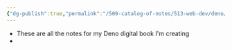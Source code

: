 ```yaml
---
{"dg-publish":true,"permalink":"/500-catalog-of-notes/513-web-dev/deno/deno-e-book-project-notes/"}
---
```


- These are all the notes for my Deno digital book I'm creating 
- 